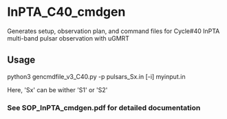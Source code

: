 # InPTA_C40_cmdgen
Generates setup, observation plan, and command files for Cycle#40 InPTA multi-band pulsar observation with uGMRT

## Usage
python3 gencmdfile_v3_C40.py -p pulsars_Sx.in [-i] myinput.in

Here, 'Sx' can be wither 'S1' or 'S2'

### See SOP_InPTA_cmdgen.pdf for detailed documentation
